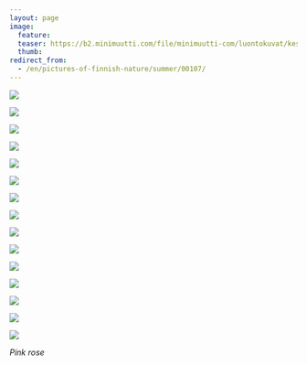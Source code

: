 ```yaml
---
layout: page
image:
  feature:
  teaser: https://b2.minimuutti.com/file/minimuutti-com/luontokuvat/kes%C3%A4/7/DS29828-245px.jpg
  thumb:
redirect_from:
  - /en/pictures-of-finnish-nature/summer/00107/
---
```


[![](https://b2.minimuutti.com/file/minimuutti-com/luontokuvat/kes%C3%A4/7/DS29849-800px.jpg)](https://dl.dropboxusercontent.com/sh/ea1wtnz7z734o12/AADCD4LHUyuF_K_EIataInkya/luontokuvat/kes%C3%A4/7/DS29849.jpg)

[![](https://b2.minimuutti.com/file/minimuutti-com/luontokuvat/kes%C3%A4/7/DS29851-800px.jpg)](https://dl.dropboxusercontent.com/sh/ea1wtnz7z734o12/AABLJe1WyahwSVYD7lzylJuKa/luontokuvat/kes%C3%A4/7/DS29851.jpg)

[![](https://b2.minimuutti.com/file/minimuutti-com/luontokuvat/kes%C3%A4/7/DS29494-800px.jpg)](https://dl.dropboxusercontent.com/sh/ea1wtnz7z734o12/AADvpMCwQ74Vitzh3kH6Os4Fa/luontokuvat/kes%C3%A4/7/DS29494.jpg)

[![](https://b2.minimuutti.com/file/minimuutti-com/luontokuvat/kes%C3%A4/7/DS29861-800px.jpg)](https://dl.dropboxusercontent.com/sh/ea1wtnz7z734o12/AACuWhA1Ep1zqJFksRhgC-tja/luontokuvat/kes%C3%A4/7/DS29861.jpg)

[![](https://b2.minimuutti.com/file/minimuutti-com/luontokuvat/kes%C3%A4/7/DS29488-800px.jpg)](https://dl.dropboxusercontent.com/sh/ea1wtnz7z734o12/AAB_mvxhsBWfAbbpzCu96R0xa/luontokuvat/kes%C3%A4/7/DS29488.jpg)

[![](https://b2.minimuutti.com/file/minimuutti-com/luontokuvat/kes%C3%A4/7/DS29526-800px.jpg)](https://dl.dropboxusercontent.com/sh/ea1wtnz7z734o12/AAAQLM008ibadX4RygyxDQMNa/luontokuvat/kes%C3%A4/7/DS29526.jpg)

[![](https://b2.minimuutti.com/file/minimuutti-com/luontokuvat/kes%C3%A4/7/DS29519-800px.jpg)](https://dl.dropboxusercontent.com/sh/ea1wtnz7z734o12/AACBG5gpgZXq7mXoSASalJlla/luontokuvat/kes%C3%A4/7/DS29519.jpg)

[![](https://b2.minimuutti.com/file/minimuutti-com/luontokuvat/kes%C3%A4/7/DS29710-800px.jpg)](https://dl.dropboxusercontent.com/sh/ea1wtnz7z734o12/AABOCPUZmYf4iSLRjylV1n4Fa/luontokuvat/kes%C3%A4/7/DS29710.jpg)

[![](https://b2.minimuutti.com/file/minimuutti-com/luontokuvat/kes%C3%A4/7/DS29722-800px.jpg)](https://dl.dropboxusercontent.com/sh/ea1wtnz7z734o12/AABaafiBAldzY_SWx-qPN5Wna/luontokuvat/kes%C3%A4/7/DS29722.jpg)

[![](https://b2.minimuutti.com/file/minimuutti-com/luontokuvat/kes%C3%A4/7/DS29754-800px.jpg)](https://dl.dropboxusercontent.com/sh/ea1wtnz7z734o12/AADldR5h38mm9nSezbSkOq8Pa/luontokuvat/kes%C3%A4/7/DS29754.jpg)

[![](https://b2.minimuutti.com/file/minimuutti-com/luontokuvat/kes%C3%A4/7/DS29760-800px.jpg)](https://dl.dropboxusercontent.com/sh/ea1wtnz7z734o12/AACPwV2Q84gRICmvQGxhoJyja/luontokuvat/kes%C3%A4/7/DS29760.jpg)

[![](https://b2.minimuutti.com/file/minimuutti-com/luontokuvat/kes%C3%A4/7/DS29768-800px.jpg)](https://dl.dropboxusercontent.com/sh/ea1wtnz7z734o12/AADHRen1RwZWoY9RzhpouSrTa/luontokuvat/kes%C3%A4/7/DS29768.jpg)

[![](https://b2.minimuutti.com/file/minimuutti-com/luontokuvat/kes%C3%A4/7/DS29822-800px.jpg)](https://dl.dropboxusercontent.com/sh/ea1wtnz7z734o12/AAAWCjWjFI_2r8OBM9an1rlXa/luontokuvat/kes%C3%A4/7/DS29822.jpg)

[![](https://b2.minimuutti.com/file/minimuutti-com/luontokuvat/kes%C3%A4/7/DS29833-800px.jpg)](https://dl.dropboxusercontent.com/sh/ea1wtnz7z734o12/AADRw4JApbJ6QvkmdrcvxORca/luontokuvat/kes%C3%A4/7/DS29833.jpg)

[![](https://b2.minimuutti.com/file/minimuutti-com/luontokuvat/kes%C3%A4/7/DS29828-800px.jpg)](https://dl.dropboxusercontent.com/sh/ea1wtnz7z734o12/AAAJPDMZv-K8WK325ihwCs_qa/luontokuvat/kes%C3%A4/7/DS29828.jpg)

*Pink rose*
